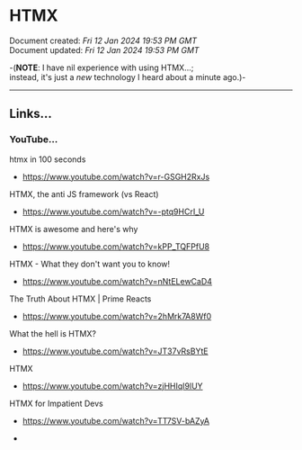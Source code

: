 # HTMX

Document created: *Fri 12 Jan 2024 19:53 PM GMT*  
Document updated: *Fri 12 Jan 2024 19:53 PM GMT*  

-(**NOTE**: I have nil experience with using HTMX...;  
instead, it's just a *new* technology I heard about a minute ago.)-  

-----

## Links...

### YouTube...  

htmx in 100 seconds    
- https://www.youtube.com/watch?v=r-GSGH2RxJs  

HTMX, the anti JS framework (vs React)  
- https://www.youtube.com/watch?v=-ptq9HCrI_U

HTMX is awesome and here's why   
- https://www.youtube.com/watch?v=kPP_TQFPfU8

HTMX - What they don't want you to know!  
- https://www.youtube.com/watch?v=nNtELewCaD4  

The Truth About HTMX | Prime Reacts  
- https://www.youtube.com/watch?v=2hMrk7A8Wf0

What the hell is HTMX?
- https://www.youtube.com/watch?v=JT37vRsBYtE  

HTMX  
- https://www.youtube.com/watch?v=zjHHIqI9lUY  

HTMX for Impatient Devs  
- https://www.youtube.com/watch?v=TT7SV-bAZyA

- 
